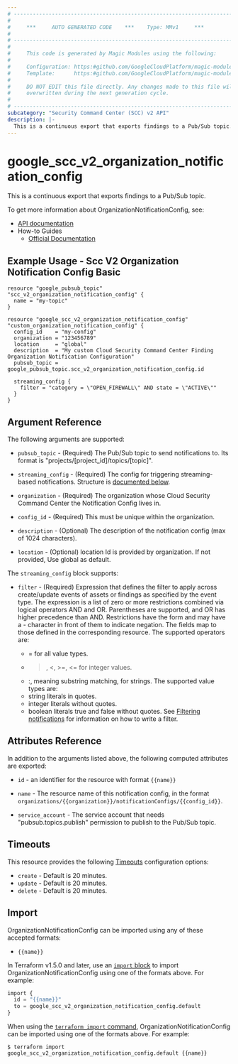 ```yaml
---
# ----------------------------------------------------------------------------
#
#     ***     AUTO GENERATED CODE    ***    Type: MMv1     ***
#
# ----------------------------------------------------------------------------
#
#     This code is generated by Magic Modules using the following:
#
#     Configuration: https:#github.com/GoogleCloudPlatform/magic-modules/tree/main/mmv1/products/securitycenterv2/OrganizationNotificationConfig.yaml
#     Template:      https:#github.com/GoogleCloudPlatform/magic-modules/tree/main/mmv1/templates/terraform/resource.html.markdown.tmpl
#
#     DO NOT EDIT this file directly. Any changes made to this file will be
#     overwritten during the next generation cycle.
#
# ----------------------------------------------------------------------------
subcategory: "Security Command Center (SCC) v2 API"
description: |-
  This is a continuous export that exports findings to a Pub/Sub topic.
---
```


# google_scc_v2_organization_notification_config

This is a continuous export that exports findings to a Pub/Sub topic.


To get more information about OrganizationNotificationConfig, see:

* [API documentation](https://cloud.google.com/security-command-center/docs/reference/rest/v2/organizations.locations.notificationConfigs)
* How-to Guides
    * [Official Documentation](https://cloud.google.com/security-command-center/docs)

## Example Usage - Scc V2 Organization Notification Config Basic


```hcl
resource "google_pubsub_topic" "scc_v2_organization_notification_config" {
  name = "my-topic"
}

resource "google_scc_v2_organization_notification_config" "custom_organization_notification_config" {
  config_id    = "my-config"
  organization = "123456789"
  location     = "global"
  description  = "My custom Cloud Security Command Center Finding Organization Notification Configuration"
  pubsub_topic = google_pubsub_topic.scc_v2_organization_notification_config.id

  streaming_config {
    filter = "category = \"OPEN_FIREWALL\" AND state = \"ACTIVE\""
  }
}
```

## Argument Reference

The following arguments are supported:


* `pubsub_topic` -
  (Required)
  The Pub/Sub topic to send notifications to. Its format is
  "projects/[project_id]/topics/[topic]".

* `streaming_config` -
  (Required)
  The config for triggering streaming-based notifications.
  Structure is [documented below](#nested_streaming_config).

* `organization` -
  (Required)
  The organization whose Cloud Security Command Center the Notification
  Config lives in.

* `config_id` -
  (Required)
  This must be unique within the organization.


* `description` -
  (Optional)
  The description of the notification config (max of 1024 characters).

* `location` -
  (Optional)
  location Id is provided by organization. If not provided, Use global as default.



<a name="nested_streaming_config"></a>The `streaming_config` block supports:

* `filter` -
  (Required)
  Expression that defines the filter to apply across create/update
  events of assets or findings as specified by the event type. The
  expression is a list of zero or more restrictions combined via
  logical operators AND and OR. Parentheses are supported, and OR
  has higher precedence than AND.
  Restrictions have the form <field> <operator> <value> and may have
  a - character in front of them to indicate negation. The fields
  map to those defined in the corresponding resource.
  The supported operators are:
  * = for all value types.
  * >, <, >=, <= for integer values.
  * :, meaning substring matching, for strings.
  The supported value types are:
  * string literals in quotes.
  * integer literals without quotes.
  * boolean literals true and false without quotes.
  See
  [Filtering notifications](https://cloud.google.com/security-command-center/docs/how-to-api-filter-notifications)
  for information on how to write a filter.

## Attributes Reference

In addition to the arguments listed above, the following computed attributes are exported:

* `id` - an identifier for the resource with format `{{name}}`

* `name` -
  The resource name of this notification config, in the format
  `organizations/{{organization}}/notificationConfigs/{{config_id}}`.

* `service_account` -
  The service account that needs "pubsub.topics.publish" permission to
  publish to the Pub/Sub topic.


## Timeouts

This resource provides the following
[Timeouts](https://developer.hashicorp.com/terraform/plugin/sdkv2/resources/retries-and-customizable-timeouts) configuration options:

- `create` - Default is 20 minutes.
- `update` - Default is 20 minutes.
- `delete` - Default is 20 minutes.

## Import


OrganizationNotificationConfig can be imported using any of these accepted formats:

* `{{name}}`


In Terraform v1.5.0 and later, use an [`import` block](https://developer.hashicorp.com/terraform/language/import) to import OrganizationNotificationConfig using one of the formats above. For example:

```tf
import {
  id = "{{name}}"
  to = google_scc_v2_organization_notification_config.default
}
```

When using the [`terraform import` command](https://developer.hashicorp.com/terraform/cli/commands/import), OrganizationNotificationConfig can be imported using one of the formats above. For example:

```
$ terraform import google_scc_v2_organization_notification_config.default {{name}}
```
